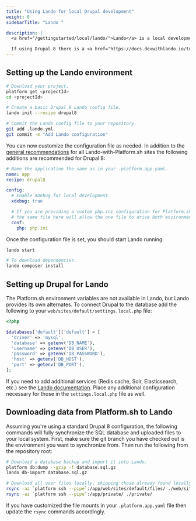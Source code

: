 ```yaml
---
title: "Using Lando for local Drupal development"
weight: 8
sidebarTitle: "Lando "

description: |
  <a href="/gettingstarted/local/lando/">Lando</a> is a local development platform that works well with Platform.sh.  Once installed locally it is a simple matter to create an approximate equivalent of your Platform.sh environment for development.<br><br>

  If using Drupal 8 there is a <a href="https://docs.devwithlando.io/tutorials/drupal8.html"><code>drupal8</code></a> recipe available that is a good starting point for your site.
---
```


## Setting up the Lando environment

```bash
# Download your project.
platform get <projectId>
cd <projectId>

# Create a basic Drupal 8 Lando config file.
lando init --recipe drupal8

# Commit the Lando config file to your repository.
git add .lando.yml
git commit -m "Add Lando configuration"
```

You can now customize the configuration file as needed.  In addition to the [general recommendations](/gettingstarted/local/lando/#lando-yml-configuration) for all Lando-with-Platform.sh sites the following additions are recommended for Drupal 8:

```yaml
# Name the application the same as in your .platform.app.yaml.
name: app
recipe: drupal8

config:
  # Enable XDebug for local development.
  xdebug: true

  # If you are providing a custom php.ini configuration for Platform.sh, specifying
  # the same file here will allow the one file to drive both environments.
  conf:
    php: php.ini
```

Once the configuration file is set, you should start Lando running:

```bash
lando start

# To download dependencies.
lando composer install
```

## Setting up Drupal for Lando

The Platform.sh environment variables are not available in Lando, but Lando provides its own alternates.  To connect Drupal to the database add the following to your `web/sites/default/settings.local.php` file:

```php
<?php

$databases['default']['default'] = [
  'driver' => 'mysql',
  'database' => getenv('DB_NAME'),
  'username' => getenv('DB_USER'),
  'password' => getenv('DB_PASSWORD'),
  'host' => getenv('DB_HOST'),
  'port' => getenv('DB_PORT'),
];
```

If you need to add additional services (Redis cache, Solr, Elasticsearch, etc.) see the [Lando documentation](https://docs.lndo.io/config/services.html).  Place any additional configuration necessary for those in the `settings.local.php` file as well.

## Downloading data from Platform.sh to Lando

Assuming you're using a standard Drupal 8 configuration, the following commands will fully synchronize the SQL database and uploaded files to your local system.  First, make sure the git branch you have checked out is the environment you want to synchronize from.  Then run the following from the repository root:

```bash
# Download a database backup and import it into Lando.
platform db:dump --gzip -f database.sql.gz
lando db-import database.sql.gz

# Download all user files locally, skipping those already found locally.
rsync -az `platform ssh --pipe`:/app/web/sites/default/files/ ./web/sites/default/files/
rsync -az `platform ssh --pipe`:/app/private/ ./private/
```

If you have customized the file mounts in your `.platform.app.yaml` file then update the `rsync` commands accordingly.
